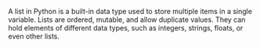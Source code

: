 A list in Python is a built-in data type used to store multiple items in a single variable. Lists are ordered, mutable, and allow duplicate values. They can hold elements of different data types, such as integers, strings, floats, or even other lists.
